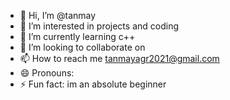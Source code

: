 - 👋 Hi, I’m @tanmay
- 👀 I’m interested in projects and coding
- 🌱 I’m currently learning c++
- 💞️ I’m looking to collaborate on 
- 📫 How to reach me tanmayagr2021@gmail.com
- 😄 Pronouns: 
- ⚡ Fun fact: im an absolute beginner

<!---
tanmayktm/tanmayktm is a ✨ special ✨ repository because its `README.md` (this file) appears on your GitHub profile.
You can click the Preview link to take a look at your changes.
--->
